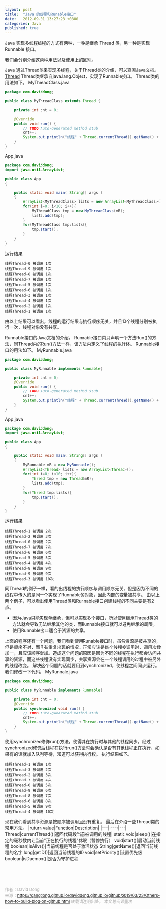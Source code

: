 ```yaml
---
layout: post
title:  "Java 的线程和Runable接口"
date:   2012-09-01 13:27:23 +0800
categories: Java
published: true
---
```

Java 实现多线程编程的方式有两种，一种是继承 Thread 类，另一种是实现 Runnable 接口。

我们会分别介绍这两种用法以及使用上的区别。

Java 通过Thread类来实现多线程，关于Thread类的介绍，可以查阅Java文档。
[Thread](https://docs.oracle.com/javase/8/docs/api/)
Thread类继承自java.lang.Object，实现了Runnable接口。
Thread类的用法如下。
MyThreadClass.java 
```java
package com.daviddong;

public class MyThreadClass extends Thread {

    private int cnt = 0;

    @Override
    public void run() {
        // TODO Auto-generated method stub
        cnt++;
        System.out.println("线程" + Thread.currentThread().getName() + " 被调用 " + cnt + "次");
    }
}
```
App.java
```java
package com.daviddong;
import java.util.ArrayList;

public class App 
{
    
    public static void main( String[] args )
    {
        ArrayList<MyThreadClass> lists = new ArrayList<MyThreadClass>();
        for(int i=0; i<10; i++){
            MyThreadClass tmp = new MyThreadClass(mR);
            lists.add(tmp);
        }
        for(MyThreadClass tmp:lists){
            tmp.start();
        }
    }
}

```
运行结果
```
线程Thread-0 被调用 1次
线程Thread-9 被调用 1次
线程Thread-8 被调用 1次
线程Thread-7 被调用 1次
线程Thread-5 被调用 1次
线程Thread-6 被调用 1次
线程Thread-3 被调用 1次
线程Thread-4 被调用 1次
线程Thread-2 被调用 1次
线程Thread-1 被调用 1次
```
由以上结果可以看出，线程的运行结果与执行顺序无关，并且10个线程分别被执行一次，线程对象没有共享。

Runnable接口的Java文档的介绍。
Runnable接口内只声明一个方法Run()的方法，同Thread内的Run()方法一样，该方法内定义了线程的执行体。
Runnable接口的用法如下。
MyRunnable.java
```java
package com.daviddong;

public class MyRunnable implements Runnable{

    private int cnt = 0;
    @Override
    public void run() {
        // TODO Auto-generated method stub
        cnt++;
        System.out.println("线程" + Thread.currentThread().getName() + " 被调用 " + cnt + "次");
    }
}
```
App.java
```java
package com.daviddong;
import java.util.ArrayList;

public class App 
{
    
    public static void main( String[] args )
    {
        MyRunnable mR = new MyRunnable();
        ArrayList<Thread> lists = new ArrayList<Thread>();
        for(int i=0; i<10; i++){
            Thread tmp = new Thread(mR);
            lists.add(tmp);
        }
        for(Thread tmp:lists){
            tmp.start();
        }   
    }
}
```
运行结果
```
线程Thread-1 被调用 2次
线程Thread-2 被调用 3次
线程Thread-0 被调用 2次
线程Thread-7 被调用 7次
线程Thread-6 被调用 6次
线程Thread-5 被调用 5次
线程Thread-4 被调用 4次
线程Thread-8 被调用 9次
线程Thread-9 被调用 9次
线程Thread-3 被调用 10次
```
同Thread的例子一样，看的出线程的执行顺序与调用顺序无关。但是因为不同的线程中传入的是同一个实现了Runnable的对象，因此内部的变量被共享。
由以上两个例子，可以看出使用Thread类和Runnable接口创建线程的不同主要是有2点。
+ 因为Java只能实现单继承，但可以实现多个接口，所以使用继承Thread类的方法就会导致无法继承其他的类，而Runnable接口就可以避免继承的局限。
+ 使用Runnable接口适合于资源的共享。

上面的程序还有一个问题，我们看到使用Runable接口时，虽然资源是被共享的，但是顺序不对，而且有重复出现的情况，正常应该是每个线程被调用时，调用次数加一，且应该顺序增加。造成这个问题的原因是因为不同的线程在执行都会访问共享的资源，而这些线程没有实现同步，共享资源会在一个线程调用的过程中被另外的线程改变。
解决这个问题的话就要用到synchronized，使线程之间同步运行。
我们修改一下代码。
MyRunnale.java
```java
package com.daviddong;

public class MyRunnable implements Runnable{

    private int cnt = 0;
    @Override
    public synchronized void run() {
        // TODO Auto-generated method stub
        cnt++;
        System.out.println("线程" + Thread.currentThread().getName() + " 被调用 " + cnt + "次");
    }
}
```
使用synchronized修饰run()方法，使得其在执行时与其他的线程同步。经过synchronized修饰后线程在执行run()方法时会确认是否有其他线程正在执行，如果有的话就加入队列等待，知道可以获得执行权。
执行结果如下。
```
线程Thread-1 被调用 1次
线程Thread-3 被调用 2次
线程Thread-2 被调用 3次
线程Thread-7 被调用 4次
线程Thread-0 被调用 5次
线程Thread-9 被调用 6次
线程Thread-8 被调用 7次
线程Thread-6 被调用 8次
线程Thread-5 被调用 9次
线程Thread-4 被调用 10次
```
现在我们看到共享资源是按顺序被调用且没有重复。
最后在介绍一些Thread类的常用方法。
|ruturn value|Function|Description|
|---|:---:|---|
Thread|currentThread()|返回代码段当前被调用的线程|
static void|sleep()|在指定的毫秒数内让当前"正在执行的线程"休眠（暂停执行）
void|start()|启动当前线程
boolean|isAlive()|当前线程是否处于激活状态
String|getName()|返回当前线程的名字
long|getID()|返回当前线程的ID
void|setPriority()|设置优先级
boolean|isDaemon()|是否为守护进程
<br>
<!-- Gitalk 评论 start  -->
<!-- Link Gitalk 的支持文件  -->
<link rel="stylesheet" href="https://unpkg.com/gitalk/dist/gitalk.css">
<script src="https://unpkg.com/gitalk/dist/gitalk.min.js"></script>
<div id="gitalk-container"></div>
<script type="text/javascript">
   var gitalk = new Gitalk({

   // gitalk的主要参数
   clientID: '5e24fc307693a6df3bc5',
   clientSecret: '28c9c17e1174c705c42e9bdc92f87cadcc4ec8b8',
   repo: 'daviddong.github.io',
   owner: 'gangdong',
   admin: ['gangdong'],
   id: 'github/2019/03/23/Others-how-to-build-blog-on-github.html',
   title: 'comments'
    });
   gitalk.render('gitalk-container');
</script>
<!-- Gitalk end -->

<br><br><br>

<font size="2" color="#aaa">作者：David Dong<br></font>
<font size="2" color="#aaa">来源：https://gangdong.github.io/daviddong.github.io/github/2019/03/23/Others-how-to-build-blog-on-github.html</font>
<font size="2" color="#aaa">转载请注明出处。</font>
<span id="busuanzi_container_page_pv" ></span><font size="2" color="#aaa">
本文总阅读量</font><font size="2" color="#aaa"><span id="busuanzi_value_page_pv"></font></span><font size="2" color="#aaa">次</font>